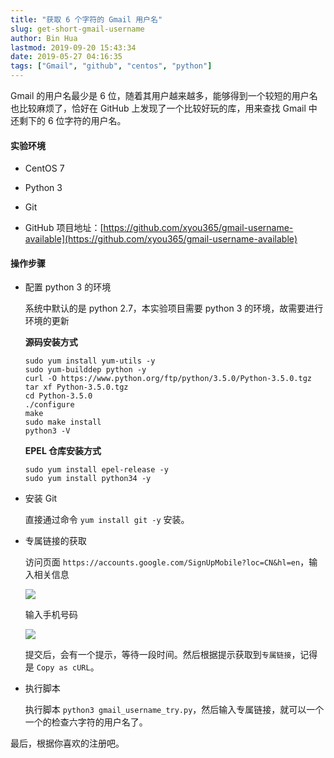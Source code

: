 ```yaml
---
title: "获取 6 个字符的 Gmail 用户名"
slug: get-short-gmail-username
author: Bin Hua
lastmod: 2019-09-20 15:43:34
date: 2019-05-27 04:16:35
tags: ["Gmail", "github", "centos", "python"]
---
```


Gmail 的用户名最少是 6 位，随着其用户越来越多，能够得到一个较短的用户名也比较麻烦了，恰好在 GitHub 上发现了一个比较好玩的库，用来查找 Gmail 中还剩下的 6 位字符的用户名。

#### 实验环境

-  CentOS 7

-  Python 3

-  Git

-  GitHub 项目地址：[https://github.com/xyou365/gmail-username-available](https://github.com/xyou365/gmail-username-available)

#### 操作步骤

-  配置 python 3 的环境

    系统中默认的是 python 2.7，本实验项目需要 python 3 的环境，故需要进行环境的更新
    
    **源码安装方式**
    
    ```
    sudo yum install yum-utils -y
    sudo yum-builddep python -y
    curl -O https://www.python.org/ftp/python/3.5.0/Python-3.5.0.tgz
    tar xf Python-3.5.0.tgz
    cd Python-3.5.0
    ./configure
    make
    sudo make install
    python3 -V
    ```
    
    **EPEL 仓库安装方式**
    
    ```
    sudo yum install epel-release -y
    sudo yum install python34 -y
    ```
    
- 安装 Git

    直接通过命令 `yum install git -y` 安装。
    
- 专属链接的获取

    访问页面 `https://accounts.google.com/SignUpMobile?loc=CN&hl=en`，输入相关信息
    
    ![](/imgs/get-short-gmail-username-01.png)
    
    输入手机号码
    
    ![](/imgs/get-short-gmail-username-02.png)
    
    提交后，会有一个提示，等待一段时间。然后根据提示获取到`专属链接`，记得是 `Copy as cURL`。
    
- 执行脚本

    执行脚本 `python3 gmail_username_try.py`，然后输入专属链接，就可以一个一个的检查六字符的用户名了。
    
    
最后，根据你喜欢的注册吧。
    
    
    